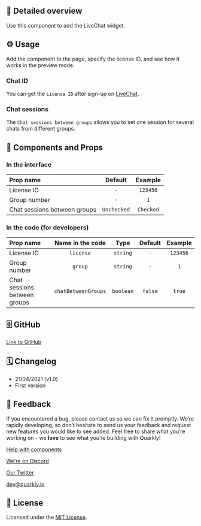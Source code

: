## 📖 Detailed overview

Use this component to add the LiveChat widget.

## ⚙️ Usage

Add the component to the page, specify the license ID, and see how it works in the preview mode.

### Chat ID

You can get the `License ID` after sign-up on [LiveChat](https://www.livechat.com/help/install-livechat).

### Chat sessions

The `Chat sessions between groups` allows you to set one session for several chats from different groups.

## 🧩 Components and Props

### In the interface

| Prop name                    |   Default   |  Example  |
| :--------------------------- | :---------: | :-------: |
| License ID                   |     `-`     | `123456`  |
| Group number                 |     `-`     |    `1`    |
| Chat sessions between groups | `Unchecked` | `Checked` |

### In the code (for developers)

| Prop name                    |  Name in the code   |   Type    | Default | Example  |
| :--------------------------- | :-----------------: | :-------: | :-----: | :------: |
| License ID                   |      `license`      | `string`  |   `-`   | `123456` |
| Group number                 |       `group`       | `string`  |   `-`   |   `1`    |
| Chat sessions between groups | `chatBetweenGroups` | `boolean` | `false` |  `true`  |

## 🗄 GitHub

[Link to GitHub](https://github.com/quarkly/community-kit/blob/master/src/LiveChat.js)

## 🗓 Changelog

-   21/04/2021 (v1.0)
-   First version

## 📮 Feedback

If you encountered a bug, please contact us so we can fix it promptly. We’re rapidly developing, so don’t hesitate to send us your feedback and request new features you would like to see added. Feel free to share what you’re working on - we **love** to see what you’re building with Quarkly!

[Help with components](https://community.quarkly.io/c/requests/11)

[We're on Discord](https://discord.gg/SuF9vCMJGW)

[Our Twitter](https://twitter.com/quarklyapp)

[dev@quarkly.io](mailto:dev@quarkly.io)

## 📝 License

Licensed under the [MIT License](https://raw.githubusercontent.com/quarkly/community-kit/master/LICENSE).
